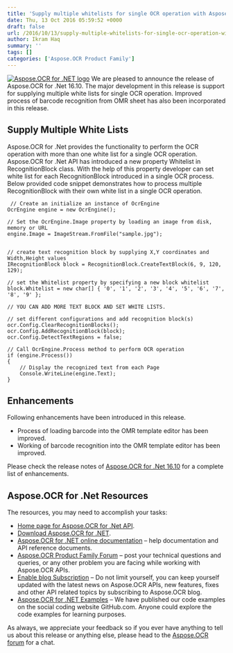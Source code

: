 ```yaml
---
title: 'Supply multiple whitelists for single OCR operation with Aspose.OCR for .Net 16.10'
date: Thu, 13 Oct 2016 05:59:52 +0000
draft: false
url: /2016/10/13/supply-multiple-whitelists-for-single-ocr-operation-with-aspose.ocr-for-.net-16.10/
author: Ikram Haq
summary: ''
tags: []
categories: ['Aspose.OCR Product Family']
---
```


[![Aspose.OCR for .NET logo][1]](https://blog.aspose.com/wp-content/uploads/sites/2/2013/07/aspose-OCR-for-net_100.png) We are pleased to announce the release of Aspose.OCR for .Net 16.10. The major development in this release is support for supplying multiple white lists for single OCR operation. Improved process of barcode recognition from OMR sheet has also been incorporated in this release.

## Supply Multiple White Lists

Aspose.OCR for .Net provides the functionality to perform the OCR operation with more than one white list for a single OCR operation. Aspose.OCR for .Net API has introduced a new property Whitelist in RecognitionBlock class. With the help of this property developer can set white list for each RecognitionBlock introduced in a single OCR process. Below provided code snippet demonstrates how to process multiple RecognitionBlock with their own white list in a single OCR operation.

```
 // Create an initialize an instance of OcrEngine
OcrEngine engine = new OcrEngine();

// Set the OcrEngine.Image property by loading an image from disk, memory or URL
engine.Image = ImageStream.FromFile("sample.jpg");


// create text recognition block by supplying X,Y coordinates and Width,Height values
IRecognitionBlock block = RecognitionBlock.CreateTextBlock(6, 9, 120, 129);

// set the Whitelist property by specifying a new block whitelist
block.Whitelist = new char[] { '0', '1', '2', '3', '4', '5', '6', '7', '8', '9' };

// YOU CAN ADD MORE TEXT BLOCK AND SET WHITE LISTS.

// set different configurations and add recognition block(s)
ocr.Config.ClearRecognitionBlocks();
ocr.Config.AddRecognitionBlock(block);
ocr.Config.DetectTextRegions = false;

// Call OcrEngine.Process method to perform OCR operation
if (engine.Process())
{
    // Display the recognized text from each Page
    Console.WriteLine(engine.Text);
} 
```

## Enhancements

Following enhancements have been introduced in this release.

*   Process of loading barcode into the OMR template editor has been improved.
*   Working of barcode recognition into the OMR template editor has been improved.

Please check the release notes of [Aspose.OCR for .Net 16.10][2] for a complete list of enhancements.

## Aspose.OCR for .Net Resources

The resources, you may need to accomplish your tasks:

*   [Home page for Aspose.OCR for .Net API][3].
*   [Download Aspose.OCR for .NET][4].
*   [Aspose.OCR for .NET online documentation][5] – help documentation and API reference documents.
*   [Aspose.OCR Product Family Forum][6] – post your technical questions and queries, or any other problem you are facing while working with Aspose.OCR APIs.
*   [Enable blog Subscription][7] – Do not limit yourself, you can keep yourself updated with the latest news on Aspose.OCR APIs, new features, fixes and other API related topics by subscribing to Aspose.OCR blog.
*   [Aspose.OCR for .NET Examples][8] – We have published our code examples on the social coding website GitHub.com. Anyone could explore the code examples for learning purposes.

As always, we appreciate your feedback so if you ever have anything to tell us about this release or anything else, please head to the [Aspose.OCR forum][9] for a chat.




[1]: https://blog.aspose.com/wp-content/uploads/sites/2/2013/07/aspose-OCR-for-net_100.png "Aspose.OCR for .NET logo"
[2]: http://www.aspose.com/community/files/51/.net-components/aspose.ocr-for-.net/default.aspx
[3]: https://www.aspose.com/products/ocr/net
[4]: https://downloads.aspose.com/ocr/net
[5]: https://docs.aspose.com/display/ocrnet/Home
[6]: https://forum.aspose.com/c/ocr
[7]: https://blog.aspose.com/category/aspose-products/aspose-ocr-product-family/
[8]: https://github.com/aspose-ocr/Aspose.OCR-for-.NET
[9]: https://www.aspose.com/community/forums/aspose.ocr-product-family/493/showforum.aspx




